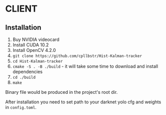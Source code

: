 # CLIENT

## Installation
1. Buy NVIDIA videocard
2. Install CUDA 10.2
3. Install OpenCV 4.2.0
4.  `git clone https://github.com/cpllbstr/Hist-Kalman-tracker`
5.  `cd Hist-Kalman-tracker`
6.  `cmake -S . -B ./build` - it will take some time to download and install dependencies
7.  `cd ./build`
8.  `make`

Binary file would be produced in the project's root dir.

After installation you need to set path to your darknet yolo cfg and weights in `config.toml`. 

